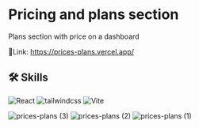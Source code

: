 
# Pricing and plans section

Plans section with price on a dashboard

🔗Link: https://prices-plans.vercel.app/
## 🛠 Skills
  ![React](https://img.shields.io/badge/-React-333333?style=flat&logo=React)
  ![tailwindcss](https://img.shields.io/badge/-tailwindcss-333333?style=flat&logo=tailwindcss)
  ![Vite](https://img.shields.io/badge/-Vite-333333?style=flat&logo=Vite)
 

![prices-plans (3)](https://github.com/user-attachments/assets/1c17ce56-9b85-46d7-b9d9-1e681734cb35)
![prices-plans (2)](https://github.com/user-attachments/assets/a7900918-3c2e-46fc-a926-25a5940ec7cf)
![prices-plans (1)](https://github.com/user-attachments/assets/579816f3-47e8-4d20-b5be-05f754394cfc)
